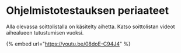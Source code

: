 # Ohjelmistotestauksen periaateet

Alla olevassa soittolistalla on käsitelty aihetta. Katso soittolistan videot aihealueen tutustumisen vuoksi.

{% embed url="https://youtu.be/08doE-C94J4" %}



